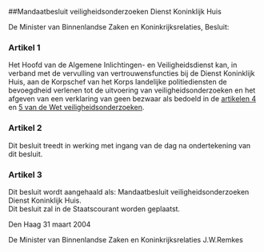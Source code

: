 <meta http-equiv='Content-Type' content='text/html; charset=utf-8' />

##Mandaatbesluit veiligheidsonderzoeken Dienst Koninklijk Huis

De Minister van Binnenlandse Zaken en Koninkrijksrelaties,  Besluit:    

### Artikel  1  

Het Hoofd van de Algemene Inlichtingen- en Veiligheidsdienst kan, in verband met de vervulling van vertrouwensfuncties bij de Dienst Koninklijk Huis, aan de Korpschef van het Korps landelijke politiediensten de bevoegdheid verlenen tot de uitvoering van veiligheidsonderzoeken en het afgeven van een verklaring van geen bezwaar als bedoeld in de [artikelen 4](../../../../../../../wet/wet/veiligheidsonderzoeken/BWBR0008277/README.md) en [5 van de Wet veiligheidsonderzoeken](../../../../../../../wet/wet/veiligheidsonderzoeken/BWBR0008277/README.md).  

### Artikel  2  

Dit besluit treedt in werking met ingang van de dag na ondertekening van dit besluit.  

### Artikel  3  

Dit besluit wordt aangehaald als: Mandaatbesluit veiligheidsonderzoeken Dienst Koninklijk Huis.  
Dit besluit zal in de Staatscourant worden geplaatst.   

Den Haag 
31 maart 2004    

De 
Minister van Binnenlandse Zaken en Koninkrijksrelaties
J.W.Remkes    
